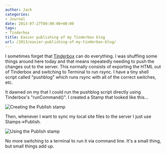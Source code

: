 ```yaml
---
author: Jack
categories:
- Journal
date: 2013-07-27T00:00:00+00:00
tags:
- Tinderbox
title: Easier publishing of my Tinderbox blog
url: /2013/easier-publishing-of-my-tinderbox-blog/
---
```


I sometimes forget that [Tinderbox][1] can do everything. I was shuffling some things around here today and that means repeatedly needing to push the changes out to the server. This normally consists of exporting the HTML out of Tinderbox and switching to Terminal to run rsync. I have a tiny shell script called "pushblog" which runs rsync with all of the correct switches, etc. 

It dawned on my that I could run the pushblog script directly using Tinderbox's "runCommand()". I created a Stamp that looked like this&#8230;

![Creating the Publish stamp][2]

Then, whenever I want to sync my local site files to the server I just use Stamps->Publish. 

![Using the Publish stamp][3]

No more switching to a terminal to run it via command line. It's a small thing, but small things add up.

 [1]: http://www.eastgate.com/Tinderbox/
 [2]: /img/2013/pushblog-stamp.jpg
 [3]: /img/2013/using-publish-stamp.jpg